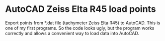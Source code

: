 # AutoCAD Zeiss Elta R45 load points

Export points from *.dat file (tachymeter Zeiss Elta R45)
to AutoCAD. 
This is one of my first programs. So the code looks ugly,
but the program works correctly and allows a
convenient way to load data into AutoCAD.
